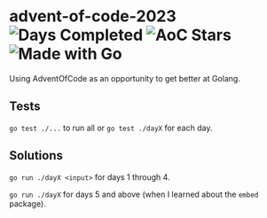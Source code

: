 # advent-of-code-2023 ![Days Completed](https://img.shields.io/badge/Days%20Completed-7-brightgreen) ![AoC Stars](https://img.shields.io/badge/%E2%AD%90-14-brightgreen) ![Made with Go](https://img.shields.io/badge/Made%20with-Go-%2300ADD8)

Using AdventOfCode as an opportunity to get better at Golang.

## Tests

`go test ./...` to run all or `go test ./dayX` for each day.

## Solutions

`go run ./dayX <input>` for days 1 through 4.

`go run ./dayX` for days 5 and above (when I learned about the `embed` package).
